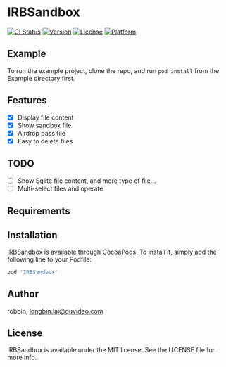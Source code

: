 # IRBSandbox

[![CI Status](https://img.shields.io/travis/irobbin/IRBSandbox.svg?style=flat)](https://travis-ci.org/robbin/IRBSandbox)
[![Version](https://img.shields.io/cocoapods/v/IRBSandbox.svg?style=flat)](https://cocoapods.org/pods/IRBSandbox)
[![License](https://img.shields.io/cocoapods/l/IRBSandbox.svg?style=flat)](https://cocoapods.org/pods/IRBSandbox)
[![Platform](https://img.shields.io/cocoapods/p/IRBSandbox.svg?style=flat)](https://cocoapods.org/pods/IRBSandbox)

## Example

To run the example project, clone the repo, and run `pod install` from the Example directory first.

## Features

- [x] Display file content
- [x] Show sandbox file
- [x] Airdrop pass file
- [x] Easy to delete files

## TODO

- [ ] Show Sqlite file content, and more type of file...
- [ ] Multi-select files and operate

## Requirements

## Installation

IRBSandbox is available through [CocoaPods](https://cocoapods.org). To install
it, simply add the following line to your Podfile:

```ruby
pod 'IRBSandbox'
```

## Author

robbin, longbin.lai@quvideo.com

## License

IRBSandbox is available under the MIT license. See the LICENSE file for more info.
